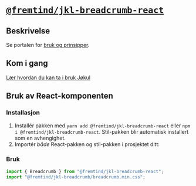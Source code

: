 # [`@fremtind/jkl-breadcrumb-react`](https://jokul.fremtind.no/komponenter/breadcrumb)

## Beskrivelse

Se portalen for [bruk og prinsipper](https://jokul.fremtind.no/komponenter/breadcrumb).

## Kom i gang

[Lær hvordan du kan ta i bruk Jøkul](https://jokul.fremtind.no/developer/getting-started/)

## Bruk av React-komponenten

### Installasjon

1. Installér pakken med `yarn add @fremtind/jkl-breadcrumb-react` eller `npm i @fremtind/jkl-breadcrumb-react`. Stil-pakken blir automatisk installert som en avhengighet.
2. Importér _både_ React-pakken og stil-pakken i prosjektet ditt:

### Bruk

```js
import { Breadcrumb } from "@fremtind/jkl-breadcrumb-react";
import "@fremtind/jkl-breadcrumb/breadcrumb.min.css";
```
